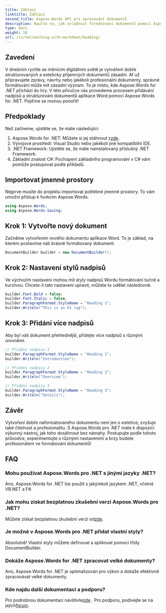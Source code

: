 ```yaml
---
title: Záhlaví
linktitle: Záhlaví
second_title: Aspose.Words API pro zpracování dokumentů
description: Naučte se, jak zvládnout formátování dokumentů pomocí Aspose.Words for .NET. Tato příručka poskytuje výukový program pro přidávání nadpisů a přizpůsobení dokumentů aplikace Word.
type: docs
weight: 10
url: /cs/net/working-with-markdown/heading/
---
```

## Zavedení

V dnešním rychle se měnícím digitálním světě je vytváření dobře strukturovaných a esteticky příjemných dokumentů zásadní. Ať už připravujete zprávy, návrhy nebo jakékoli profesionální dokumenty, správné formátování může mít zásadní význam. To je místo, kde Aspose.Words for .NET přichází do hry. V této příručce vás provedeme procesem přidávání nadpisů a strukturování dokumentů aplikace Word pomocí Aspose.Words for .NET. Pojďme se rovnou ponořit!

## Předpoklady

Než začneme, ujistěte se, že máte následující:

1.  Aspose.Words for .NET: Můžete si jej stáhnout z[zde](https://releases.aspose.com/words/net/).
2. Vývojové prostředí: Visual Studio nebo jakékoli jiné kompatibilní IDE.
3. .NET Framework: Ujistěte se, že máte nainstalovaný příslušný .NET Framework.
4. Základní znalost C#: Pochopení základního programování v C# vám pomůže postupovat podle příkladů.

## Importovat jmenné prostory

Nejprve musíte do projektu importovat potřebné jmenné prostory. To vám umožní přístup k funkcím Aspose.Words.

```csharp
using Aspose.Words;
using Aspose.Words.Saving;
```

## Krok 1: Vytvořte nový dokument

Začněme vytvořením nového dokumentu aplikace Word. To je základ, na kterém postavíme náš krásně formátovaný dokument.

```csharp
DocumentBuilder builder = new DocumentBuilder();
```

## Krok 2: Nastavení stylů nadpisů

Ve výchozím nastavení mohou mít styly nadpisů Wordu formátování tučně a kurzívou. Chcete-li tato nastavení upravit, můžete to udělat následovně.

```csharp
builder.Font.Bold = false;
builder.Font.Italic = false;
builder.ParagraphFormat.StyleName = "Heading 1";
builder.Writeln("This is an H1 tag");
```

## Krok 3: Přidání více nadpisů

Aby byl váš dokument přehlednější, přidejte více nadpisů s různými úrovněmi.

```csharp
// Přidání nadpisu 1
builder.ParagraphFormat.StyleName = "Heading 1";
builder.Writeln("Introduction");

// Přidání nadpisu 2
builder.ParagraphFormat.StyleName = "Heading 2";
builder.Writeln("Overview");

// Přidání nadpisu 3
builder.ParagraphFormat.StyleName = "Heading 3";
builder.Writeln("Details");
```

## Závěr

Vytvoření dobře naformátovaného dokumentu není jen o estetice; zvyšuje také čitelnost a profesionalitu. S Aspose.Words pro .NET máte k dispozici výkonný nástroj, jak toho dosáhnout bez námahy. Postupujte podle tohoto průvodce, experimentujte s různými nastaveními a brzy budete profesionálem ve formátování dokumentů!

## FAQ

### Mohu používat Aspose.Words pro .NET s jinými jazyky .NET?

Ano, Aspose.Words for .NET lze použít s jakýmkoli jazykem .NET, včetně VB.NET a F#.

### Jak mohu získat bezplatnou zkušební verzi Aspose.Words pro .NET?

 Můžete získat bezplatnou zkušební verzi od[zde](https://releases.aspose.com/).

### Je možné v Aspose.Words pro .NET přidat vlastní styly?

Absolutně! Vlastní styly můžete definovat a aplikovat pomocí třídy DocumentBuilder.

### Dokáže Aspose.Words for .NET zpracovat velké dokumenty?

Ano, Aspose.Words for .NET je optimalizován pro výkon a dokáže efektivně zpracovávat velké dokumenty.

### Kde najdu další dokumentaci a podporu?

 Pro podrobnou dokumentaci navštivte[zde](https://reference.aspose.com/words/net/) . Pro podporu, podívejte se na jejich[forum](https://forum.aspose.com/c/words/8).